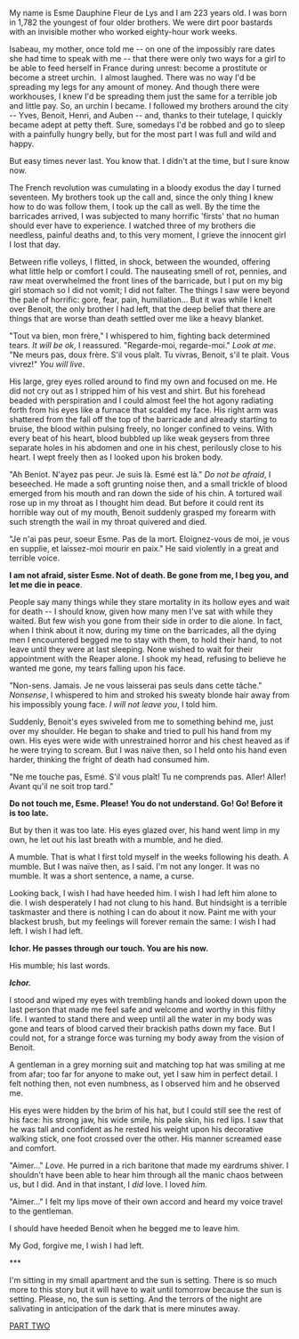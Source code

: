 My name is Esme Dauphine Fleur de Lys and I am 223 years old. I was born in 1,782 the youngest of four older brothers. We were dirt poor bastards with an invisible mother who worked eighty-hour work weeks.

Isabeau, my mother, once told me -- on one of the impossibly rare dates she had time to speak with me -- that there were only two ways for a girl to be able to feed herself in France during unrest: become a prostitute or become a street urchin.  I almost laughed. There was no way I'd be spreading my legs for any amount of money. And though there were workhouses, I knew I'd be spreading them just the same for a terrible job and little pay. So, an urchin I became. I followed my brothers around the city -- Yves, Benoit, Henri, and Auben -- and, thanks to their tutelage, I quickly became adept at petty theft. Sure, somedays I'd be robbed and go to sleep with a painfully hungry belly, but for the most part I was full and wild and happy.

But easy times never last. You know that. I didn't at the time, but I sure know now.

The French revolution was cumulating in a bloody exodus the day I turned seventeen. My brothers took up the call and, since the only thing I knew how to do was follow them, I took up the call as well. By the time the barricades arrived, I was subjected to many horrific 'firsts' that no human should ever have to experience. I watched three of my brothers die needless, painful deaths and, to this very moment, I grieve the innocent girl I lost that day.

Between rifle volleys, I flitted, in shock, between the wounded, offering what little help or comfort I could. The nauseating smell of rot, pennies, and raw meat overwhelmed the front lines of the barricade, but I put on my big girl stomach so I did not vomit; I did not falter. The things I saw were beyond the pale of horrific: gore, fear, pain, humiliation... But it was while I knelt over Benoit, the only brother I had left, that the deep belief that there are things that are worse than death settled over me like a heavy blanket.

"Tout va bien, mon frère," I whispered to him, fighting back determined tears. *It will be ok*, I reassured. "Regarde-moi, regarde-moi." *Look at me*. "Ne meurs pas, doux frère. S'il vous plaît. Tu vivras, Benoit, s'il te plait. Vous vivrez!" *You will live*.

His large, grey eyes rolled around to find my own and focused on me. He did not cry out as I stripped him of his vest and shirt. But his forehead beaded with perspiration and I could almost feel the hot agony radiating forth from his eyes like a furnace that scalded my face. His right arm was shattered from the fall off the top of the barricade and already starting to bruise, the blood within pulsing freely, no longer confined to veins. With every beat of his heart, blood bubbled up like weak geysers from three separate holes in his abdomen and one in his chest, perilously close to his heart. I wept freely then as I looked upon his broken body.

"Ah Beniot. N'ayez pas peur. Je suis là. Esmé est là." *Do not be afraid*, I beseeched. He made a soft grunting noise then, and a small trickle of blood emerged from his mouth and ran down the side of his chin. A tortured wail rose up in my throat as I thought him dead. But before it could rent its horrible way out of my mouth, Benoit suddenly grasped my forearm with such strength the wail in my throat quivered and died.

"Je n'ai pas peur, soeur Esme. Pas de la mort. Eloignez-vous de moi, je vous en supplie, et laissez-moi mourir en paix." He said violently in a great and terrible voice.

**I am not afraid, sister Esme. Not of death. Be gone from me, I beg you, and let me die in peace**.

People say many things while they stare mortality in its hollow eyes and wait for death -- I should know, given how many men I've sat with while they waited. But few wish you gone from their side in order to die alone. In fact, when I think about it now, during my time on the barricades, all the dying men I encountered begged me to stay with them, to hold their hand, to not leave until they were at last sleeping. None wished to wait for their appointment with the Reaper alone. I shook my head, refusing to believe he wanted me gone, my tears falling upon his face.

"Non-sens. Jamais. Je ne vous laisserai pas seuls dans cette tâche." *Nonsense*, I whispered to him and stroked his sweaty blonde hair away from his impossibly young face. *I will not leave you*, I told him.

Suddenly, Benoit's eyes swiveled from me to something behind me, just over my shoulder. He began to shake and tried to pull his hand from my own. His eyes were wide with unrestrained horror and his chest heaved as if he were trying to scream. But I was naïve then, so I held onto his hand even harder, thinking the fright of death had consumed him.

"Ne me touche pas, Esmé. S'il vous plaît! Tu ne comprends pas. Aller! Aller! Avant qu'il ne soit trop tard."

**Do not touch me, Esme. Please! You do not understand. Go! Go! Before it is too late.**

But by then it was too late. His eyes glazed over, his hand went limp in my own, he let out his last breath with a mumble, and he died.

A mumble. That is what I first told myself in the weeks following his death. A mumble. But I was naïve then, as I said. I'm not any longer. It was no mumble. It was a short sentence, a name, a curse.

Looking back, I wish I had have heeded him. I wish I had left him alone to die. I wish desperately I had not clung to his hand. But hindsight is a terrible taskmaster and there is nothing I can do about it now. Paint me with your blackest brush, but my feelings will forever remain the same: I wish I had left. I wish I had left.

**Ichor. He passes through our touch. You are his now.**

His mumble; his last words.

***Ichor.***

I stood and wiped my eyes with trembling hands and looked down upon the last person that made me feel safe and welcome and worthy in this filthy life. I wanted to stand there and weep until all the water in my body was gone and tears of blood carved their brackish paths down my face. But I could not, for a strange force was turning my body away from the vision of Benoit.

A gentleman in a grey morning suit and matching top hat was smiling at me from afar; too far for anyone to make out, yet I saw him in perfect detail. I felt nothing then, not even numbness, as I observed him and he observed me.

His eyes were hidden by the brim of his hat, but I could still see the rest of his face: his strong jaw, his wide smile, his pale skin, his red lips. I saw that he was tall and confident as he rested his weight upon his decorative walking stick, one foot crossed over the other. His manner screamed ease and comfort.

"Aimer..." *Love.* He purred in a rich baritone that made my eardrums shiver. I shouldn't have been able to hear him through all the manic chaos between us, but I did. And in that instant, I *did* love. I loved *him*.

"Aimer..." I felt my lips move of their own accord and heard my voice travel to the gentleman.

I should have heeded Benoit when he begged me to leave him.

My God, forgive me, I wish I had left.

\*\*\*

I'm sitting in my small apartment and the sun is setting. There is so much more to this story but it will have to wait until tomorrow because the sun is setting. Please, no, the sun is setting. And the terrors of the night are salivating in anticipation of the dark that is mere minutes away.

[PART TWO](https://www.reddit.com/r/nosleep/comments/wm2vxu/ichor/)